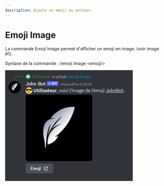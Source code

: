 ```yaml
---
description: Ajoute un emoji au serveur.
---
```


# Emoji Image

La commande Emoji Image permet d'afficher un emoji en image. (voir image #1).

Syntaxe de la commande : /emoji image \<emoji/>

![Image #1](../../../.gitbook/assets/EmojiImage.png)
